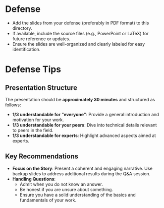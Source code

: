 # Defense

- Add the slides from your defense (preferably in PDF format) to this directory.
- If available, include the source files (e.g., PowerPoint or LaTeX) for future reference or updates.
- Ensure the slides are well-organized and clearly labeled for easy identification.

# Defense Tips

## Presentation Structure
The presentation should be **approximately 30 minutes** and structured as follows:
- **1/3 understandable for "everyone"**: Provide a general introduction and motivation for your work.
- **1/3 understandable for your peers**: Dive into technical details relevant to peers in the field.
- **1/3 understandable for experts**: Highlight advanced aspects aimed at experts.

## Key Recommendations
- **Focus on the Story**: Present a coherent and engaging narrative. Use backup slides to address additional results during the Q&A session.
- **Handling Questions**:
  - Admit when you do not know an answer.
  - Be honest if you are unsure about something.
  - Ensure you have a solid understanding of the basics and fundamentals of your work.